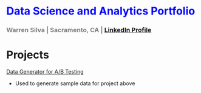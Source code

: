 # <font color=blue>Data Science and Analytics Portfolio</font>
### <font color=gray>Warren Silva | Sacramento, CA | [LinkedIn Profile](https://www.linkedin.com/in/warren-silva/)</font>

# Projects
[Data Generator for A/B Testing](https://nbviewer.org/github/wsilva916/wsilva916.github.io/blob/main/ab_generator.ipynb)
- Used to generate sample data for project above
